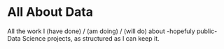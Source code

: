 # All About Data

All the work I (have done) / (am doing) / (will do) about -hopefuly public- Data Science projects, as structured as I can keep it.
